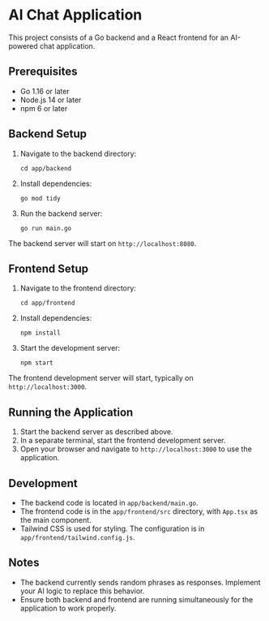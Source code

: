 # AI Chat Application

This project consists of a Go backend and a React frontend for an AI-powered chat application.

## Prerequisites

- Go 1.16 or later
- Node.js 14 or later
- npm 6 or later

## Backend Setup

1. Navigate to the backend directory:
   ```
   cd app/backend
   ```

2. Install dependencies:
   ```
   go mod tidy
   ```

3. Run the backend server:
   ```
   go run main.go
   ```

The backend server will start on `http://localhost:8080`.

## Frontend Setup

1. Navigate to the frontend directory:
   ```
   cd app/frontend
   ```

2. Install dependencies:
   ```
   npm install
   ```

3. Start the development server:
   ```
   npm start
   ```

The frontend development server will start, typically on `http://localhost:3000`.

## Running the Application

1. Start the backend server as described above.
2. In a separate terminal, start the frontend development server.
3. Open your browser and navigate to `http://localhost:3000` to use the application.

## Development

- The backend code is located in `app/backend/main.go`.
- The frontend code is in the `app/frontend/src` directory, with `App.tsx` as the main component.
- Tailwind CSS is used for styling. The configuration is in `app/frontend/tailwind.config.js`.

## Notes

- The backend currently sends random phrases as responses. Implement your AI logic to replace this behavior.
- Ensure both backend and frontend are running simultaneously for the application to work properly.
